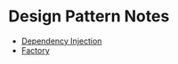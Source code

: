 Design Pattern Notes
===

* [Dependency Injection](dependency_injection/Readme.md)
* [Factory](factory/Readme.md)
